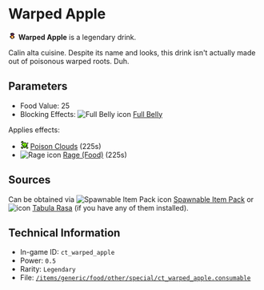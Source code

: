 # Warped Apple

<img src="https://raw.githubusercontent.com/Ceterai/Enternia/main/items/generic/food/other/special/ct_warped_apple.png" alt="Warped Apple icon" loading="lazy" width="auto" height="16px"/> **Warped Apple** is a legendary drink.

Calin alta cuisine. Despite its name and looks, this drink isn't actually made out of poisonous warped roots. Duh.

## Parameters

- Food Value: 25
- Blocking Effects: <img src="https://starbounder.org/mediawiki/images/6/60/Status_Well_Fed.png" alt="Full Belly icon" loading="lazy" width="16px" height="16px"/> [Full Belly](https://starbounder.org/Full_Belly)

Applies effects:

- <img src="https://raw.githubusercontent.com/Ceterai/Enternia/main/stats/effects/ct_poisoncloud.png" alt="Poison Clouds icon" loading="lazy" width="auto" height="16px"/> [Poison Clouds](https://ceterai.github.io/MyEnternia/Wiki/PoisonClouds) (225s)
- <img src="https://starbounder.org/mediawiki/images/3/37/Status_Rage.png" alt="Rage icon" loading="lazy" width="16px" height="16px"/> [Rage (Food)](https://starbounder.org/Rage) (225s)

## Sources

Can be obtained via <img src="https://raw.githubusercontent.com/Silverfeelin/Starbound-SpawnableItemPack/master/interface/sip/iconSmall.png" alt="Spawnable Item Pack icon" width="18" height="14"/> [Spawnable Item Pack](https://steamcommunity.com/sharedfiles/filedetails/?id=733665104) or <img src="https://steamuserimages-a.akamaihd.net/ugc/263843960696222713/3EC9A7C005541F7D577EBCB8C5736B4EFC9973D6/" alt="icon" width="8" height="12"/> [Tabula Rasa](https://community.playstarbound.com/resources/the-tabula-rasa.3222/) (if you have any of them installed).

## Technical Information

- In-game ID: `ct_warped_apple`
- Power: `0.5`
- Rarity: `Legendary`
- File: [`/items/generic/food/other/special/ct_warped_apple.consumable`](https://github.com/Ceterai/Enternia/blob/main/items/generic/food/other/special/ct_warped_apple.consumable)

